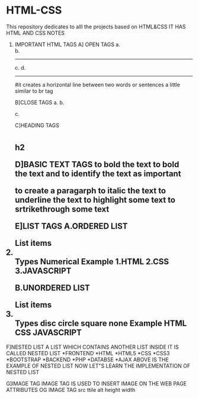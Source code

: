 # HTML-CSS
This repository dedicates to alll the projects based on HTML&CSS
IT HAS HTML AND CSS NOTES
1. IMPORTANT HTML TAGS
   A] OPEN TAGS
   a.<br/>
   b.<hr/>
   c.<img/>
   d.<hr/> #it creates a horizontal line between two words or sentences a little similar to br tag

   B]CLOSE TAGS
   a.<html></html>
   b.<p></p>
   c.<div></div>

   C]HEADING TAGS
   <h1></h1>
   <h2></>h2

   D]BASIC TEXT TAGS
   <b></b> to bold the text
   <strong></strong> to bold the text and to identify the text as important
   <p></p> to create a paragarph
   <i></i> to italic the text
   <u></u> to underline the text
   <mark></mark> to highlight some text
   <del></del> to srtrikethrough some text

   E]LIST TAGS
   A.ORDERED LIST
   <ol></ol>
      List items<li></li>
                   Types
                       Numerical
                            Example
                            1.HTML
                            2.CSS
                            3.JAVASCRIPT

   B.UNORDERED LIST
   <ul></ul>
       List items<li></li>
                   Types
                      disc
                      circle
                      square
                      none
                             Example
                                 HTML
                                 CSS
                                 JAVASCRIPT
      
F]NESTED LIST
A LIST WHICH CONTAINS ANOTHER LIST INSIDE IT IS CALLED NESTED LIST
*FRONTEND
   *HTML
      *HTML5
*CSS
   *CSS3
      *BOOTSTRAP
*BACKEND
   *PHP
   *DATABSE
   *AJAX
ABOVE IS THE EXAMPLE OF NESTED LIST NOW LET"S LEARN THE IMPLEMENTATION OF NESTED LIST


G]IMAGE TAG
IMAGE TAG IS USED TO INSERT IMAGE ON THE WEB PAGE
ATTRIBUTES OG IMAGE TAG
src
ttile
alt
height
width


